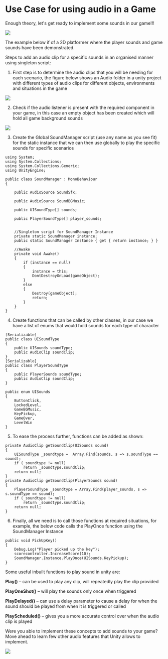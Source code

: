# Use Case for using audio in a Game

Enough theory, let's get ready to implement some sounds in our game!!!

![](https://media.giphy.com/media/xUPJPjTKii41WYbZHW/giphy.gif)

The example below if of a 2D platformer where the player sounds and game sounds have been demonstrated.

Steps to add an audio clip for a specific sounds in an organised manner using singleton script:

1. First step is to determine the audio clips that you will be needing for each scenario, the figure below shows an Audio folder in a unity project with different types of audio clips for different objects, environments and situations in the game

![](https://user-images.githubusercontent.com/44625252/152986892-cefdbbe8-3f5d-41b0-8e16-7ec7c1b2ddda.png)

2. Check if the audio listener is present with the required component in your game, in this case an empty object has been created which will hold all game background sounds

![](https://user-images.githubusercontent.com/44625252/152986937-01c71adb-b526-4dbd-877e-970b20a7f008.png)

3. Create the Global SoundManager script (use any name as you see fit) for the static instance that we can then use globally to play the specific sounds for specific scenarios

```
using System;
using System.Collections;
using System.Collections.Generic;
using UnityEngine;

public class SoundManager : MonoBehaviour
{

    public AudioSource SoundSfx;

    public AudioSource SoundBGMusic;

    public UISoundType[] sounds;

    public PlayerSoundType[] player_sounds;


    //Singleton script for SoundManager Instance
    private static SoundManager instance;
    public static SoundManager Instance { get { return instance; } }

    //Awake
    private void Awake()
    {
        if (instance == null)
        {
            instance = this;
            DontDestroyOnLoad(gameObject);
        }
        else
        {
            Destroy(gameObject);
            return;
        }
    }
}
```

4. Create functions that can be called by other classes, in our case we have a list of enums that would hold sounds for each type of character

```
[Serializable]
public class UISoundType
{
    public UISounds soundType;
    public AudioClip soundClip;
}
[Serializable]
public class PlayerSoundType
{
    public PlayerSounds soundType;
    public AudioClip soundClip;
}

public enum UISounds
{
    ButtonClick,
    LockedLevel,
    GameBGMusic,
    KeyPickup,
    GameOver,
    LevelWin
}
```

5. To ease the process further, functions can be added as shown:

```
private AudioClip getSoundClip(UISounds sound)
{
    UISoundType _soundtype =  Array.Find(sounds, s => s.soundType == sound);
    if (_soundtype != null)
        return _soundtype.soundClip;
    return null;
}
private AudioClip getSoundClip(PlayerSounds sound)
{
    PlayerSoundType _soundtype = Array.Find(player_sounds, s => s.soundType == sound);
    if (_soundtype != null)
        return _soundtype.soundClip;
    return null;
}
```

6. Finally, all we need is to call those functions at required situations, for example, the below code calls the PlayOnce function using the SoundManager Instance

```
public void PickUpKey()
{
    Debug.Log("Player picked up the key");
    scorecontroller.IncreaseScore(10);
    SoundManager.Instance.PlayOnce(UISounds.KeyPickup);
}
```

Some useful inbuilt functions to play sound in unity are:

**Play()** – can be used to play any clip, will repeatedly play the clip provided

**PlayOneShot()** – will play the sounds only once when triggered

**PlayDelayed()** – can use a delay parameter to cause a delay for when the sound should be played from when it is triggered or called

**PlayScheduled()** – gives you a more accurate control over when the audio clip is played

Were you able to implement these concepts to add sounds to your game? Move ahead to learn few other audio features that Unity allows to implement.

![](https://media.giphy.com/media/2MwMvBgxGEQwy1KUh0/giphy.gif)
